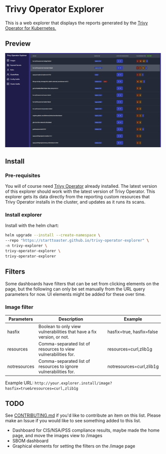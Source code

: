 # Trivy Operator Explorer

This is a web explorer that displays the reports generated by the [Trivy Operator for Kubernetes.](https://github.com/aquasecurity/trivy-operator)

## Preview

![Dashboard](content/preview.png)

## Install

### Pre-requisites

You will of course need [Trivy Operator](https://github.com/aquasecurity/trivy-operator) already installed. The latest version of this explorer should work with the latest version of Trivy Operator. This explorer gets its data directly from the reporting custom resources that Trivy Operator installs in the cluster, and updates as it runs its scans.

### Install explorer

Install with the helm chart:

```bash
helm upgrade --install --create-namespace \
--repo "https://starttoaster.github.io/trivy-operator-explorer" \
-n trivy-explorer \
trivy-operator-explorer \
trivy-operator-explorer
```

## Filters

Some dashboards have filters that can be set from clicking elements on the page, but the following can only be set manually from the URL query parameters for now. UI elements might be added for these over time. 

### Image filter

| Parameters   | Description                                                           | Example                   |
|--------------|-----------------------------------------------------------------------|---------------------------|
| hasfix       | Boolean to only view vulnerabilities that have a fix version, or not. | hasfix=true, hasfix=false |
| resources    | Comma-separated list of resources to view vulnerabilities for.        | resources=curl,zlib1g     |
| notresources | Comma-separated list of resources to ignore vulnerabilities for.      | notresources=curl,zlib1g  |

Example URL: `http://your.explorer.install/image?hasfix=true&resources=curl,zlib1g`

## TODO

See [CONTRIBUTING.md](CONTRIBUTING.md) if you'd like to contribute an item on this list. Please make an Issue if you would like to see something added to this list.

- Dashboard for CIS/NSA/PSS compliance results, maybe made the home page, and move the images view to /images
- SBOM dashboard
- Graphical elements for setting the filters on the /image page
